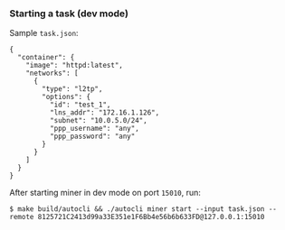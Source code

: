 ### Starting a task (dev mode)

Sample `task.json`:

```
{
  "container": {
    "image": "httpd:latest",
    "networks": [
      {
        "type": "l2tp",
        "options": {
          "id": "test_1",
          "lns_addr": "172.16.1.126",
          "subnet": "10.0.5.0/24",
          "ppp_username": "any",
          "ppp_password": "any"
        }
      }
    ]
  }
}
```

After starting miner in dev mode on port `15010`, run:

```
$ make build/autocli && ./autocli miner start --input task.json --remote 8125721C2413d99a33E351e1F6Bb4e56b6b633FD@127.0.0.1:15010
```
